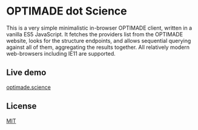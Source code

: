 OPTIMADE dot Science
==========

This is a very simple minimalistic in-browser OPTIMADE client, written in a vanilla ES5 JavaScript.
It fetches the providers list from the OPTIMADE website, looks for the structure endpoints, and allows sequential querying against all of them, aggregating the results together.
All relatively modern web-browsers including IE11 are supported.


Live demo
------

[optimade.science](https://optimade.science)


License
------

[MIT](https://en.wikipedia.org/wiki/MIT_License)